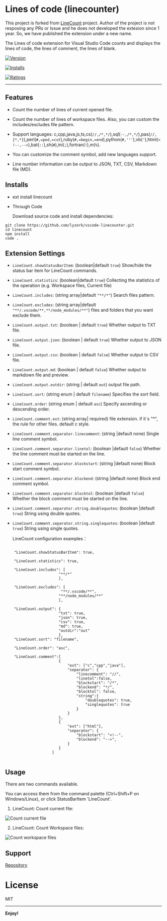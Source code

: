 # Lines of code (linecounter)

This project is forked from [LineCount](https://github.com/yycalm/linecount) project. Author of the project is not resposing any PRs or Issue and he does not developed the extesion since 1 year. So, we have published the extension under a new name.

The Lines of code extension for Visual Studio Code counts and displays the lines of code, the lines of comment, the lines of blank. 


[![Version](https://vsmarketplacebadge.apphb.com/version/lyzerk.linecounter.svg)](https://marketplace.visualstudio.com/items?itemName=lyzerk.linecounter)

[![Installs](https://vsmarketplacebadge.apphb.com/installs/lyzerk.linecounter.svg)](https://marketplace.visualstudio.com/items?itemName=lyzerk.linecounter)

[![Ratings](https://vsmarketplacebadge.apphb.com/rating/lyzerk.linecounter.svg)](https://marketplace.visualstudio.com/items?itemName=lyzerk.linecounter)

---

## Features

* Count the number of lines of current opened file.

* Count the number of lines of workspace files. Also, you can custom the includes/excludes file pattern.

* Support languages: c,cpp,java,js,ts,cs(`//,/*,*/`),sql(`--,/*,*/`),pas(`//,{*,*}`),perl(`#,=pod,=cut`),ruby(`#,=begin,=end`),python(`#,'''`),vb(`'`),html(`<!--,-->`),bat(`::`),sh(`#`),ini(`;`),fortran(`!`),m(`%`).

* You can customize the comment symbol, add new languages support.

* Line number information can be output to JSON, TXT, CSV, Markdown file (MD).

## Installs

* ext install linecount

* Through Code

    Download source code and install dependencies:

```
git clone https://github.com/lyzerk/vscode-linecounter.git
cd linecount
npm install
code .
```

## Extension Settings
 
* `LineCount.showStatusBarItem`: (boolean|default `true`) Show/hide the status bar item for LineCount commands.
* `LineCount.statistics`: (boolean|default `true`) Collecting the statistics of the operation (e.g. Workspace files, Current file)
* `LineCount.includes`: (string array|default `"**/*"`) Search files pattern.
* `LineCount.excludes`: (string array|default `"**/.vscode/**,**/node_modules/**"`) files and folders that you want exclude them.
* `LineCount.output.txt`: (boolean | default `true`) Whether output to TXT file.
* `LineCount.output.json`: (boolean | default `true`) Whether output to JSON file.
* `LineCount.output.csv`: (boolean | default `false`) Whether output to CSV file.
* `LineCount.output.md`: (boolean | default `false`) Whether output to markdown file and preview.
* `LineCount.output.outdir`: (string | default `out`) output file path.
* `LineCount.sort`: (string enum | default `filename`) Specifies the sort field.
* `LineCount.order`: (string enum | default `asc`) Specify ascending or descending order.
* `LineCount.comment.ext`: (string array| required) file extension. if it`s "*", the rule for other files. default c style.
* `LineCount.comment.separator.linecomment`: (string |default none) Single line comment symbol.
* `LineCount.comment.separator.linetol`: (boolean |default `false`) Whether the line comment must be started on the line.
* `LineCount.comment.separator.blockstart`: (string |default none) Block start comment symbol.
* `LineCount.comment.separator.blockend`: (string |default none) Block end comment symbol.
* `LineCount.comment.separator.blocktol`: (boolean |default `false`) Whether the block comment must be started on the line.
* `LineCount.comment.separator.string.doublequotes`: (boolean |default `true`) String using double quotes.
* `LineCount.comment.separator.string.singlequotes`: (boolean |default `true`) String using single quotes.

  LineCount configuration examples：

```

    "LineCount.showStatusBarItem": true,

    "LineCount.statistics": true,

    "LineCount.includes": [     
                        "**/*" 
                        ],    

    "LineCount.excludes": [ 
                         "**/.vscode/**",
                        "**/node_modules/**"
                        ],

    "LineCount.output": {
                        "txt": true,       
                        "json": true, 
                        "csv": true, 
                        "md": true,       
                        "outdir":"out"      
                        },
    "LineCount.sort": "filename",

    "LineCount.order": "asc",

    "LineCount.comment":[
                        {
                            "ext": ["c","cpp","java"], 
                            "separator": {             
                                "linecomment": "//",   
                                "linetol":false,       
                                "blockstart": "/*",    
                                "blockend": "*/",      
                                "blocktol": false,     
                                "string":{
                                    "doublequotes": true,
                                    "singlequotes": true
                                }                                
                            }
                        },
                        {
                            "ext": ["html"], 
                            "separator": {             
                                "blockstart": "<!--",    
                                "blockend": "-->",      
                            }
                        }
                     ]
        

```



## Usage

There are two commands available. 

You can access them from the command palette (Ctrl+Shift+P on Windows/Linux), or click StatusBarItem 'LineCount'.

1. LineCount: Count current file:

![Count current file](https://github.com/lyzerk/vscode-linecounter/blob/master/images/countcurrentfile.gif?raw=true)


2. LineCount: Count Workspace files:

![Count workspace files](https://github.com/lyzerk/vscode-linecounter/blob/master/images/countworkspace.gif?raw=true)


## Support

[Repository](https://github.com/lyzerk/vscode-linecounter)


# License

MIT

-----------------------------------------------------------------------------------------------------------

**Enjoy!**
